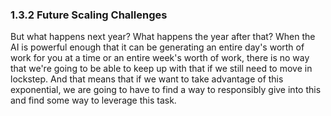 ### 1.3.2 Future Scaling Challenges

But what happens next year? What happens the year after that? When the AI is powerful enough that it can be generating an entire day's worth of work for you at a time or an entire week's worth of work, there is no way that we're going to be able to keep up with that if we still need to move in lockstep. And that means that if we want to take advantage of this exponential, we are going to have to find a way to responsibly give into this and find some way to leverage this task.
